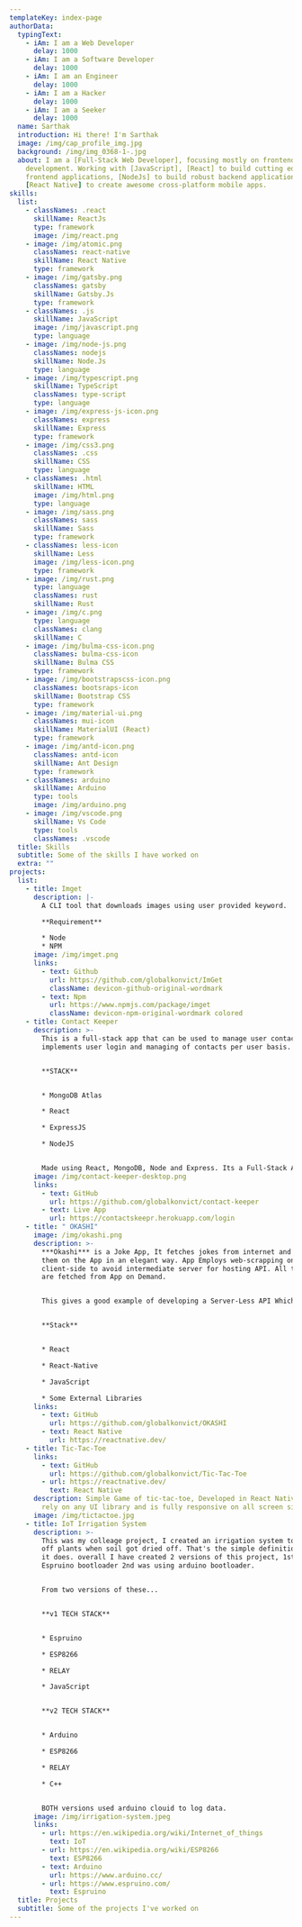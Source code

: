 ```yaml
---
templateKey: index-page
authorData:
  typingText:
    - iAm: I am a Web Developer
      delay: 1000
    - iAm: I am a Software Developer
      delay: 1000
    - iAm: I am an Engineer
      delay: 1000
    - iAm: I am a Hacker
      delay: 1000
    - iAm: I am a Seeker
      delay: 1000
  name: Sarthak
  introduction: Hi there! I'm Sarthak
  image: /img/cap_profile_img.jpg
  background: /img/img_0368-1-.jpg
  about: I am a [Full-Stack Web Developer], focusing mostly on frontend
    development. Working with [JavaScript], [React] to build cutting edge
    frontend applications, [NodeJs] to build robust backend applications, and
    [React Native] to create awesome cross-platform mobile apps.
skills:
  list:
    - classNames: .react
      skillName: ReactJs
      type: framework
      image: /img/react.png
    - image: /img/atomic.png
      classNames: react-native
      skillName: React Native
      type: framework
    - image: /img/gatsby.png
      classNames: gatsby
      skillName: Gatsby.Js
      type: framework
    - classNames: .js
      skillName: JavaScript
      image: /img/javascript.png
      type: language
    - image: /img/node-js.png
      classNames: nodejs
      skillName: Node.Js
      type: language
    - image: /img/typescript.png
      skillName: TypeScript
      classNames: type-script
      type: language
    - image: /img/express-js-icon.png
      classNames: express
      skillName: Express
      type: framework
    - image: /img/css3.png
      classNames: .css
      skillName: CSS
      type: language
    - classNames: .html
      skillName: HTML
      image: /img/html.png
      type: language
    - image: /img/sass.png
      classNames: sass
      skillName: Sass
      type: framework
    - classNames: less-icon
      skillName: Less
      image: /img/less-icon.png
      type: framework
    - image: /img/rust.png
      type: language
      classNames: rust
      skillName: Rust
    - image: /img/c.png
      type: language
      classNames: clang
      skillName: C
    - image: /img/bulma-css-icon.png
      classNames: bulma-css-icon
      skillName: Bulma CSS
      type: framework
    - image: /img/bootstrapscss-icon.png
      classNames: bootsraps-icon
      skillName: Bootstrap CSS
      type: framework
    - image: /img/material-ui.png
      classNames: mui-icon
      skillName: MaterialUI (React)
      type: framework
    - image: /img/antd-icon.png
      classNames: antd-icon
      skillName: Ant Design
      type: framework
    - classNames: arduino
      skillName: Arduino
      type: tools
      image: /img/arduino.png
    - image: /img/vscode.png
      skillName: Vs Code
      type: tools
      classNames: .vscode
  title: Skills
  subtitle: Some of the skills I have worked on
  extra: ""
projects:
  list:
    - title: Imget
      description: |-
        A CLI tool that downloads images using user provided keyword.

        **Requirement**

        * Node
        * NPM
      image: /img/imget.png
      links:
        - text: Github
          url: https://github.com/globalkonvict/ImGet
          className: devicon-github-original-wordmark
        - text: Npm
          url: https://www.npmjs.com/package/imget
          className: devicon-npm-original-wordmark colored
    - title: Contact Keeper
      description: >-
        This is a full-stack app that can be used to manage user contacts, it
        implements user login and managing of contacts per user basis.


        **STACK**


        * MongoDB Atlas

        * React

        * ExpressJS

        * NodeJS


        Made using React, MongoDB, Node and Express. Its a Full-Stack App based on MERN stack.
      image: /img/contact-keeper-desktop.png
      links:
        - text: GitHub
          url: https://github.com/globalkonvict/contact-keeper
        - text: Live App
          url: https://contactskeepr.herokuapp.com/login
    - title: " OKASHI"
      image: /img/okashi.png
      description: >-
        ***Okashi*** is a Joke App, It fetches jokes from internet and displays
        them on the App in an elegant way. App Employs web-scrapping on
        client-side to avoid intermediate server for hosting API. All the jokes
        are fetched from App on Demand.


        This gives a good example of developing a Server-Less API Which can cut down cost. Although employing client-side API communication may expose the developer API, although it can be avoided by taking further actions.


        **Stack**


        * React

        * React-Native

        * JavaScript

        * Some External Libraries
      links:
        - text: GitHub
          url: https://github.com/globalkonvict/OKASHI
        - text: React Native
          url: https://reactnative.dev/
    - title: Tic-Tac-Toe
      links:
        - text: GitHub
          url: https://github.com/globalkonvict/Tic-Tac-Toe
        - url: https://reactnative.dev/
          text: React Native
      description: Simple Game of tic-tac-toe, Developed in React Native. Does not
        rely on any UI library and is fully responsive on all screen sizes.
      image: /img/tictactoe.jpg
    - title: IoT Irrigation System
      description: >-
        This was my colleage project, I created an irrigation system to water
        off plants when soil got dried off. That's the simple definition of what
        it does. overall I have created 2 versions of this project, 1st used
        Espruino bootloader 2nd was using arduino bootloader. 


        From two versions of these...


        **v1 TECH STACK**


        * Espruino

        * ESP8266

        * RELAY

        * JavaScript


        **v2 TECH STACK**


        * Arduino

        * ESP8266

        * RELAY

        * C++


        BOTH versions used arduino clouid to log data.
      image: /img/irrigation-system.jpeg
      links:
        - url: https://en.wikipedia.org/wiki/Internet_of_things
          text: IoT
        - url: https://en.wikipedia.org/wiki/ESP8266
          text: ESP8266
        - text: Arduino
          url: https://www.arduino.cc/
        - url: https://www.espruino.com/
          text: Espruino
  title: Projects
  subtitle: Some of the projects I've worked on
---
```

